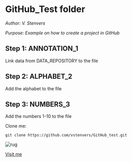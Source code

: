 # GitHub_Test folder

*Author: V. Stenvers*

*Purpose: Example on how to create a project in GitHub*

## Step 1: ANNOTATION_1
Link data from DATA_REPOSITORY to the file 

## Step 2: ALPHABET_2
Add the alphabet to the file 

## Step 3: NUMBERS_3
Add the numbers 1-10 to the file

Clone me:
```
git clone https://github.com/vstenvers/GitHub_test.git
```


![rug](https://www.rug.nl/_definition/shared/images/logo--en.png)

[Visit me](https://github.com/vstenvers)
